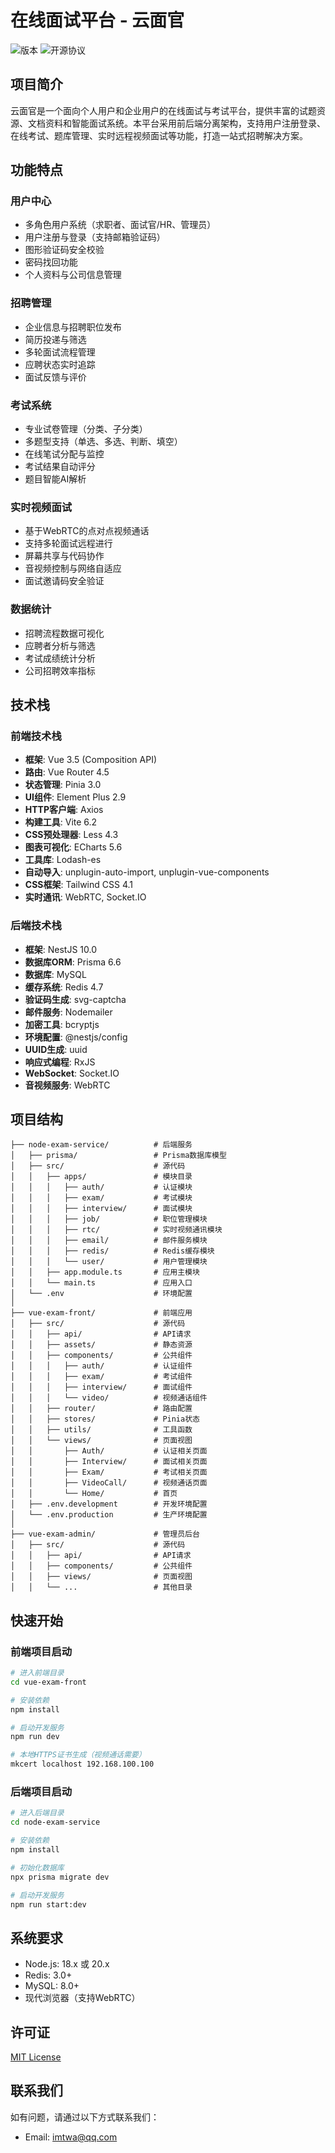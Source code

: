 # 在线面试平台 - 云面官

![版本](https://img.shields.io/badge/版本-1.0.0-blue)
![开源协议](https://img.shields.io/badge/协议-MIT-green)

## 项目简介

云面官是一个面向个人用户和企业用户的在线面试与考试平台，提供丰富的试题资源、文档资料和智能面试系统。本平台采用前后端分离架构，支持用户注册登录、在线考试、题库管理、实时远程视频面试等功能，打造一站式招聘解决方案。

## 功能特点

### 用户中心
- 多角色用户系统（求职者、面试官/HR、管理员）
- 用户注册与登录（支持邮箱验证码）
- 图形验证码安全校验
- 密码找回功能
- 个人资料与公司信息管理

### 招聘管理
- 企业信息与招聘职位发布
- 简历投递与筛选
- 多轮面试流程管理
- 应聘状态实时追踪
- 面试反馈与评价

### 考试系统
- 专业试卷管理（分类、子分类）
- 多题型支持（单选、多选、判断、填空）
- 在线笔试分配与监控
- 考试结果自动评分
- 题目智能AI解析

### 实时视频面试
- 基于WebRTC的点对点视频通话
- 支持多轮面试远程进行
- 屏幕共享与代码协作
- 音视频控制与网络自适应
- 面试邀请码安全验证

### 数据统计
- 招聘流程数据可视化
- 应聘者分析与筛选
- 考试成绩统计分析
- 公司招聘效率指标

## 技术栈

### 前端技术栈
- **框架**: Vue 3.5 (Composition API)
- **路由**: Vue Router 4.5
- **状态管理**: Pinia 3.0
- **UI组件**: Element Plus 2.9
- **HTTP客户端**: Axios
- **构建工具**: Vite 6.2
- **CSS预处理器**: Less 4.3
- **图表可视化**: ECharts 5.6
- **工具库**: Lodash-es
- **自动导入**: unplugin-auto-import, unplugin-vue-components
- **CSS框架**: Tailwind CSS 4.1
- **实时通讯**: WebRTC, Socket.IO

### 后端技术栈
- **框架**: NestJS 10.0
- **数据库ORM**: Prisma 6.6
- **数据库**: MySQL
- **缓存系统**: Redis 4.7
- **验证码生成**: svg-captcha
- **邮件服务**: Nodemailer
- **加密工具**: bcryptjs
- **环境配置**: @nestjs/config
- **UUID生成**: uuid
- **响应式编程**: RxJS
- **WebSocket**: Socket.IO
- **音视频服务**: WebRTC

## 项目结构

```
├── node-exam-service/          # 后端服务
│   ├── prisma/                 # Prisma数据库模型
│   ├── src/                    # 源代码
│   │   ├── apps/               # 模块目录
│   │   │   ├── auth/           # 认证模块
│   │   │   ├── exam/           # 考试模块
│   │   │   ├── interview/      # 面试模块
│   │   │   ├── job/            # 职位管理模块
│   │   │   ├── rtc/            # 实时视频通讯模块
│   │   │   ├── email/          # 邮件服务模块  
│   │   │   ├── redis/          # Redis缓存模块
│   │   │   └── user/           # 用户管理模块
│   │   ├── app.module.ts       # 应用主模块
│   │   └── main.ts             # 应用入口
│   └── .env                    # 环境配置
│
├── vue-exam-front/             # 前端应用
│   ├── src/                    # 源代码
│   │   ├── api/                # API请求
│   │   ├── assets/             # 静态资源
│   │   ├── components/         # 公共组件
│   │   │   ├── auth/           # 认证组件
│   │   │   ├── exam/           # 考试组件
│   │   │   ├── interview/      # 面试组件
│   │   │   └── video/          # 视频通话组件
│   │   ├── router/             # 路由配置
│   │   ├── stores/             # Pinia状态
│   │   ├── utils/              # 工具函数
│   │   └── views/              # 页面视图
│   │       ├── Auth/           # 认证相关页面
│   │       ├── Interview/      # 面试相关页面
│   │       ├── Exam/           # 考试相关页面
│   │       ├── VideoCall/      # 视频通话页面
│   │       └── Home/           # 首页
│   ├── .env.development        # 开发环境配置
│   └── .env.production         # 生产环境配置
│
├── vue-exam-admin/             # 管理员后台
│   ├── src/                    # 源代码
│   │   ├── api/                # API请求
│   │   ├── components/         # 公共组件
│   │   ├── views/              # 页面视图
│   │   └── ...                 # 其他目录
```

## 快速开始

### 前端项目启动
```bash
# 进入前端目录
cd vue-exam-front

# 安装依赖
npm install

# 启动开发服务
npm run dev

# 本地HTTPS证书生成（视频通话需要）
mkcert localhost 192.168.100.100
```

### 后端项目启动
```bash
# 进入后端目录
cd node-exam-service

# 安装依赖
npm install

# 初始化数据库
npx prisma migrate dev

# 启动开发服务
npm run start:dev
```

## 系统要求
- Node.js: 18.x 或 20.x
- Redis: 3.0+
- MySQL: 8.0+
- 现代浏览器（支持WebRTC）

## 许可证
[MIT License](LICENSE)

## 联系我们
如有问题，请通过以下方式联系我们：
- Email: imtwa@qq.com